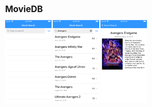 # MovieDB
<img src="movieDB-HomeScreen.png" width="30%" height="30%">
<img src="movieDB-SearchScreen.png" width="30%" height="30%">
<img src="movieDB-DetailScreen.png" width="30%" height="30%">
